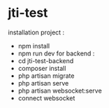 # jti-test
installation project :
- npm install
- npm run dev
for backend :
- cd jti-test-backend
- composer install
- php artisan migrate
- php artisan serve
- php artisan websocket:serve
- connect websocket

  
